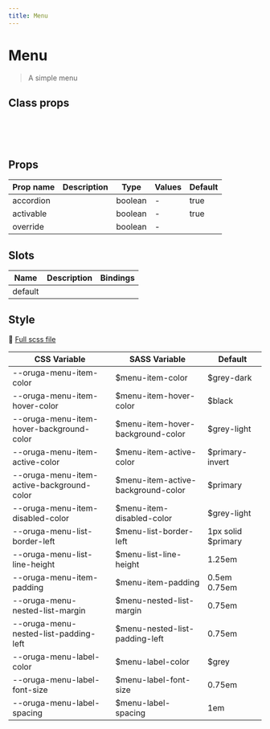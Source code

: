 ```yaml
---
title: Menu
---
```


# Menu

<div class="vp-doc">

> A simple menu

<Carbon />
</div>
<example-menu />

## Class props

<br />

<inspector-menu-viewer />

<br />
<br />

<div class="vp-doc">

## Props

| Prop name | Description | Type    | Values | Default |
| --------- | ----------- | ------- | ------ | ------- |
| accordion |             | boolean | -      | true    |
| activable |             | boolean | -      | true    |
| override  |             | boolean | -      |         |

## Slots

| Name    | Description | Bindings |
| ------- | ----------- | -------- |
| default |             |          |

## Style

📄 [Full scss file](https://github.com/oruga-ui/oruga/blob/master/packages/oruga/src/scss/components/_menu.scss)

| CSS Variable                              | SASS Variable                       | Default             |
| ----------------------------------------- | ----------------------------------- | ------------------- |
| --oruga-menu-item-color                   | \$menu-item-color                   | \$grey-dark         |
| --oruga-menu-item-hover-color             | \$menu-item-hover-color             | \$black             |
| --oruga-menu-item-hover-background-color  | \$menu-item-hover-background-color  | \$grey-light        |
| --oruga-menu-item-active-color            | \$menu-item-active-color            | \$primary-invert    |
| --oruga-menu-item-active-background-color | \$menu-item-active-background-color | \$primary           |
| --oruga-menu-item-disabled-color          | \$menu-item-disabled-color          | \$grey-light        |
| --oruga-menu-list-border-left             | \$menu-list-border-left             | 1px solid \$primary |
| --oruga-menu-list-line-height             | \$menu-list-line-height             | 1.25em              |
| --oruga-menu-item-padding                 | \$menu-item-padding                 | 0.5em 0.75em        |
| --oruga-menu-nested-list-margin           | \$menu-nested-list-margin           | 0.75em              |
| --oruga-menu-nested-list-padding-left     | \$menu-nested-list-padding-left     | 0.75em              |
| --oruga-menu-label-color                  | \$menu-label-color                  | \$grey              |
| --oruga-menu-label-font-size              | \$menu-label-font-size              | 0.75em              |
| --oruga-menu-label-spacing                | \$menu-label-spacing                | 1em                 |

</div>
